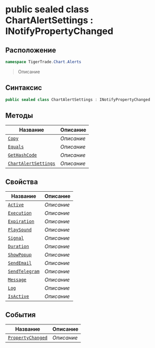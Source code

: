 
# public sealed class ChartAlertSettings : INotifyPropertyChanged
## Расположение
```csharp
namespace TigerTrade.Chart.Alerts
```



> Описание

## Синтаксис
```csharp
public sealed class ChartAlertSettings : INotifyPropertyChanged
```


## Методы
| Название | Описание |
| --- | --- |
| [`Copy`](./ChartAlertSettings.cs/Методы/Copy.md) | *Описание* |
| [`Equals`](./ChartAlertSettings.cs/Методы/Equals.md) | *Описание* |
| [`GetHashCode`](./ChartAlertSettings.cs/Методы/GetHashCode.md) | *Описание* |
| [`ChartAlertSettings`](./ChartAlertSettings.cs/Методы/ChartAlertSettings.md) | *Описание* |

## Свойства
| Название | Описание |
| --- | --- |
| [`Active`](./ChartAlertSettings.cs/Свойства/Active.md) | *Описание* |
| [`Execution`](./ChartAlertSettings.cs/Свойства/Execution.md) | *Описание* |
| [`Expiration`](./ChartAlertSettings.cs/Свойства/Expiration.md) | *Описание* |
| [`PlaySound`](./ChartAlertSettings.cs/Свойства/PlaySound.md) | *Описание* |
| [`Signal`](./ChartAlertSettings.cs/Свойства/Signal.md) | *Описание* |
| [`Duration`](./ChartAlertSettings.cs/Свойства/Duration.md) | *Описание* |
| [`ShowPopup`](./ChartAlertSettings.cs/Свойства/ShowPopup.md) | *Описание* |
| [`SendEmail`](./ChartAlertSettings.cs/Свойства/SendEmail.md) | *Описание* |
| [`SendTelegram`](./ChartAlertSettings.cs/Свойства/SendTelegram.md) | *Описание* |
| [`Message`](./ChartAlertSettings.cs/Свойства/Message.md) | *Описание* |
| [`Log`](./ChartAlertSettings.cs/Свойства/Log.md) | *Описание* |
| [`IsActive`](./ChartAlertSettings.cs/Свойства/IsActive.md) | *Описание* |

## События
| Название | Описание |
| --- | --- |
| [`PropertyChanged`](./ChartAlertSettings.cs/События/PropertyChanged.md) | *Описание* |



